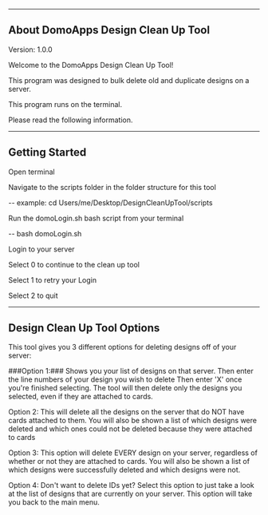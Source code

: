 -----------------------------
About DomoApps Design Clean Up Tool
------------------------------
Version: 1.0.0

Welcome to the DomoApps Design Clean Up Tool!

This program was designed to bulk delete old and duplicate designs on a server.

This program runs on the terminal.

Please read the following information.

---------------
Getting Started
---------------
Open terminal

Navigate to the scripts folder in the folder structure for this tool

-- example: cd Users/me/Desktop/DesignCleanUpTool/scripts

Run the domoLogin.sh bash script from your terminal

-- bash domoLogin.sh

Login to your server

Select 0 to continue to the clean up tool

Select 1 to retry your Login

Select 2 to quit

-----------------------------
Design Clean Up Tool Options
-----------------------------
This tool gives you 3 different options for deleting designs off of your server:

###Option 1:###
Shows you your list of designs on that server.
Then enter the line numbers of your design you wish to delete
Then enter 'X' once you're finished selecting.
The tool will then delete only the designs you selected, even if they are attached to cards.

Option 2: This will delete all the designs on the server that do NOT have cards
attached to them. You will also be shown a list of which designs were deleted and which ones
could not be deleted because they were attached to cards

Option 3: This option will delete EVERY design on your server, regardless of
whether or not they are attached to cards. You will also be shown a list of which
designs were successfully deleted and which designs were not.

Option 4: Don't want to delete IDs yet? Select this option to just take a look
at the list of designs that are currently on your server.
This option will take you back to the main menu.

